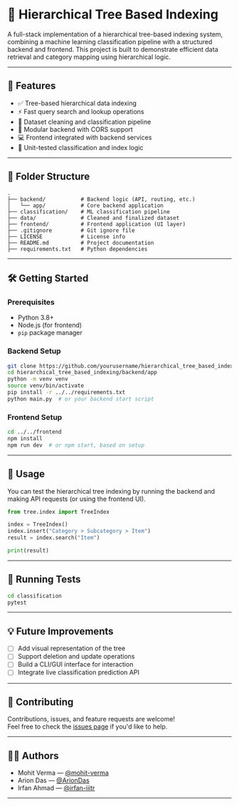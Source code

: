 # 🌳 Hierarchical Tree Based Indexing

A full-stack implementation of a hierarchical tree-based indexing system, combining a machine learning classification pipeline with a structured backend and frontend. This project is built to demonstrate efficient data retrieval and category mapping using hierarchical logic.

---

## 🚀 Features

- ✅ Tree-based hierarchical data indexing
- ⚡ Fast query search and lookup operations
- 📁 Dataset cleaning and classification pipeline
- 🧠 Modular backend with CORS support
- 💻 Frontend integrated with backend services
- 🧪 Unit-tested classification and index logic

---

## 📁 Folder Structure

```
.
├── backend/           # Backend logic (API, routing, etc.)
│   └── app/           # Core backend application
├── classification/    # ML classification pipeline
├── data/              # Cleaned and finalized dataset
├── frontend/          # Frontend application (UI layer)
├── .gitignore         # Git ignore file
├── LICENSE            # License info
├── README.md          # Project documentation
├── requirements.txt   # Python dependencies
```

---

## 🛠️ Getting Started

### Prerequisites
- Python 3.8+
- Node.js (for frontend)
- `pip` package manager

### Backend Setup
```bash
git clone https://github.com/yourusername/hierarchical_tree_based_indexing.git
cd hierarchical_tree_based_indexing/backend/app
python -m venv venv
source venv/bin/activate
pip install -r ../../requirements.txt
python main.py  # or your backend start script
```

### Frontend Setup
```bash
cd ../../frontend
npm install
npm run dev  # or npm start, based on setup
```

---

## 📌 Usage

You can test the hierarchical tree indexing by running the backend and making API requests (or using the frontend UI).

```python
from tree.index import TreeIndex

index = TreeIndex()
index.insert("Category > Subcategory > Item")
result = index.search("Item")

print(result)
```

---

## 🧪 Running Tests

```bash
cd classification
pytest
```

---

## 💡 Future Improvements

- [ ] Add visual representation of the tree
- [ ] Support deletion and update operations
- [ ] Build a CLI/GUI interface for interaction
- [ ] Integrate live classification prediction API

---


## 🙌 Contributing

Contributions, issues, and feature requests are welcome!  
Feel free to check the [issues page](https://github.com/yourusername/hierarchical_tree_based_indexing/issues) if you'd like to help.

---

## 👨‍💻 Authors

- Mohit Verma — [@mohit-verma](https://github.com/mohit-verma)
- Arion Das — [@ArionDas](https://github.com/ArionDas)
- Irfan Ahmad — [@irfan-iiitr](https://github.com/irfan-iiitr)

---

